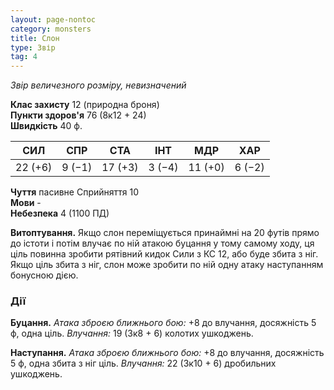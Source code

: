 ```yaml
---
layout: page-nontoc
category: monsters
title: Слон
type: Звір
tag: 4
---
```


_Звір величезного розміру, невизначений_  

**Клас захисту** 12 (природна броня)    
**Пункти здоров'я** 76 (8к12 + 24)    
**Швидкість** 40 ф.  

| СИЛ     | СПР    | СТА     | ІНТ    | МДР     | ХАР    |
| ------- | ------ | ------- | ------ | ------- | ------ |
| 22 (+6) | 9 (−1) | 17 (+3) | 3 (−4) | 11 (+0) | 6 (−2) |

**Чуття** пасивне Сприйняття 10    
**Мови** -    
**Небезпека** 4 (1100 ПД)  

**Витоптування.** Якщо слон переміщується принаймні на 20 футів прямо до істоти і потім влучає по ній атакою буцання у тому самому ходу, ця ціль повинна зробити рятівний кидок Сили з КС 12, або буде збита з ніг. Якщо ціль збита з ніг, слон може зробити по ній одну атаку наступанням бонусною дією.

### Дії
**Буцання.** _Атака зброєю ближнього бою:_ +8 до влучання, досяжність 5 ф, одна ціль. _Влучання:_ 19 (3к8 + 6) колотих ушкоджень.    

**Наступання.** _Атака зброєю ближнього бою:_ +8 до влучання, досяжність 5 ф, одна збита з ніг ціль. _Влучання:_ 22 (3к10 + 6) дробильних ушкоджень.
